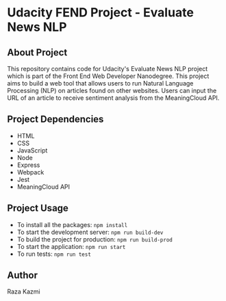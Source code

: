# Udacity FEND Project - Evaluate News NLP

## About Project
This repository contains code for Udacity's Evaluate News NLP project which is part of the Front End Web Developer Nanodegree. This project aims to build a web tool that allows users to run Natural Language Processing (NLP) on articles found on other websites. Users can input the URL of an article to receive sentiment analysis from the MeaningCloud API.

## Project Dependencies
- HTML
- CSS
- JavaScript
- Node
- Express
- Webpack
- Jest
- MeaningCloud API

## Project Usage

- To install all the packages: `npm install`
- To start the development server: `npm run build-dev`
- To build the project for production: `npm run build-prod`
- To start the application: `npm run start`
- To run tests: `npm run test`

## Author
Raza Kazmi
